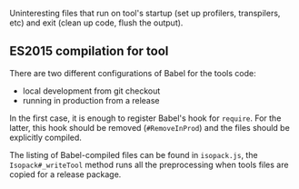 Uninteresting files that run on tool's startup (set up profilers, transpilers,
etc) and exit (clean up code, flush the output).


## ES2015 compilation for tool

There are two different configurations of Babel for the tools code:

- local development from git checkout
- running in production from a release

In the first case, it is enough to register Babel's hook for `require`. For the
latter, this hook should be removed (`#RemoveInProd`) and the files should be
explicitly compiled.

The listing of Babel-compiled files can be found in `isopack.js`, the
`Isopack#_writeTool` method runs all the preprocessing when tools files are
copied for a release package.

